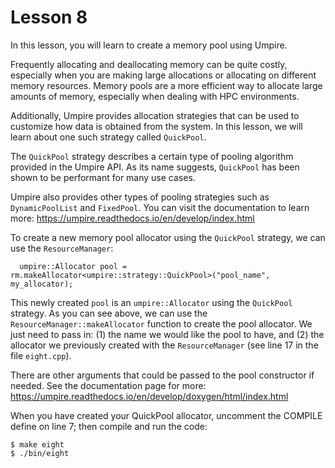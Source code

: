 # Lesson 8

In this lesson, you will learn to create a memory pool using Umpire.

Frequently allocating and deallocating memory can be quite costly, especially when you are making large allocations or allocating on different memory resources. 
Memory pools are a more efficient way to allocate large amounts of memory, especially when dealing with HPC environments.

Additionally, Umpire provides allocation strategies that can be used to customize how data is obtained from the system.
In this lesson, we will learn about one such strategy called `QuickPool`. 

The `QuickPool` strategy describes a certain type of pooling algorithm provided in the Umpire API. 
As its name suggests, `QuickPool` has been shown to be performant for many use cases. 

Umpire also provides other types of pooling strategies such as `DynamicPoolList` and `FixedPool`. 
You can visit the documentation to learn more: https://umpire.readthedocs.io/en/develop/index.html 

To create a new memory pool allocator using the `QuickPool` strategy, we can use the `ResourceManager`:
```
  umpire::Allocator pool = rm.makeAllocator<umpire::strategy::QuickPool>("pool_name", my_allocator);
```

This newly created `pool` is an `umpire::Allocator` using the `QuickPool` strategy. As you can see above, we can use the `ResourceManager::makeAllocator` function to create the pool allocator. We just need to pass 
in: (1) the name we would like the pool to have, and (2) the allocator we previously created with the `ResourceManager` (see line 17 in the
file `eight.cpp`).

There are other arguments that could be passed to the pool constructor if needed. See the documentation page for more: https://umpire.readthedocs.io/en/develop/doxygen/html/index.html

When you have created your QuickPool allocator, uncomment the COMPILE define on line 7;
then compile and run the code:
```
$ make eight
$ ./bin/eight
```
